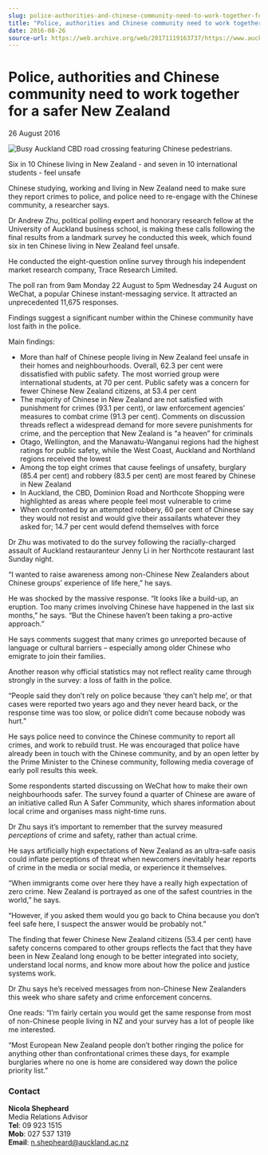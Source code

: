 ```yaml
---
slug: police-authorities-and-chinese-community-need-to-work-together-for-a-safer-new-zealand
title: "Police, authorities and Chinese community need to work together for a safer New Zealand"
date: 2016-08-26
source-url: https://web.archive.org/web/20171119163737/https://www.auckland.ac.nz/en/about/news-events-and-notices/news/news-2016/08/Chinese-feel-unsafe-in-NZ-survey.html
---
```

Police, authorities and Chinese community need to work together for a safer New Zealand
=======================================================================================

26 August 2016

![Busy Auckland CBD road crossing featuring Chinese pedestrians. ](https://www.auckland.ac.nz/en/about/news-events-and-notices/news/news-2016/08/Chinese-feel-unsafe-in-NZ-survey/_jcr_content/par/textimage/image.img.jpg/1472183814793.jpg "Chinese Auckland 1-72dpi")

Six in 10 Chinese living in New Zealand - and seven in 10 international students - feel unsafe

Chinese studying, working and living in New Zealand need to make sure they report crimes to police, and police need to re-engage with the Chinese community, a researcher says.

Dr Andrew Zhu, political polling expert and honorary research fellow at the University of Auckland business school, is making these calls following the final results from a landmark survey he conducted this week, which found six in ten Chinese living in New Zealand feel unsafe.

He conducted the eight-question online survey through his independent market research company, Trace Research Limited.

The poll ran from 9am Monday 22 August to 5pm Wednesday 24 August on WeChat, a popular Chinese instant-messaging service. It attracted an unprecedented 11,675 responses.

Findings suggest a significant number within the Chinese community have lost faith in the police.

Main findings:

*   More than half of Chinese people living in New Zealand feel unsafe in their homes and neighbourhoods. Overall, 62.3 per cent were dissatisfied with public safety. The most worried group were international students, at 70 per cent. Public safety was a concern for fewer Chinese New Zealand citizens, at 53.4 per cent
*   The majority of Chinese in New Zealand are not satisfied with punishment for crimes (93.1 per cent), or law enforcement agencies’ measures to combat crime (91.3 per cent). Comments on discussion threads reflect a widespread demand for more severe punishments for crime, and the perception that New Zealand is “a heaven” for criminals
*   Otago, Wellington, and the Manawatu-Wanganui regions had the highest ratings for public safety, while the West Coast, Auckland and Northland regions received the lowest
*   Among the top eight crimes that cause feelings of unsafety, burglary (85.4 per cent) and robbery (83.5 per cent) are most feared by Chinese in New Zealand
*   In Auckland, the CBD, Dominion Road and Northcote Shopping were highlighted as areas where people feel most vulnerable to crime
*   When confronted by an attempted robbery, 60 per cent of Chinese say they would not resist and would give their assailants whatever they asked for; 14.7 per cent would defend themselves with force

Dr Zhu was motivated to do the survey following the racially-charged assault of Auckland restauranteur Jenny Li in her Northcote restaurant last Sunday night.

“I wanted to raise awareness among non-Chinese New Zealanders about Chinese groups’ experience of life here,” he says.

He was shocked by the massive response. “It looks like a build-up, an eruption. Too many crimes involving Chinese have happened in the last six months,” he says. “But the Chinese haven’t been taking a pro-active approach.”

He says comments suggest that many crimes go unreported because of language or cultural barriers – especially among older Chinese who emigrate to join their families.

Another reason why official statistics may not reflect reality came through strongly in the survey: a loss of faith in the police.

“People said they don’t rely on police because ‘they can’t help me’, or that cases were reported two years ago and they never heard back, or the response time was too slow, or police didn’t come because nobody was hurt.”

He says police need to convince the Chinese community to report all crimes, and work to rebuild trust. He was encouraged that police have already been in touch with the Chinese community, and by an open letter by the Prime Minister to the Chinese community, following media coverage of early poll results this week.

Some respondents started discussing on WeChat how to make their own neighbourhoods safer. The survey found a quarter of Chinese are aware of an initiative called Run A Safer Community, which shares information about local crime and organises mass night-time runs.  

Dr Zhu says it’s important to remember that the survey measured _perceptions_ of crime and safety, rather than actual crime.

He says artificially high expectations of New Zealand as an ultra-safe oasis could inflate perceptions of threat when newcomers inevitably hear reports of crime in the media or social media, or experience it themselves.

“When immigrants come over here they have a really high expectation of zero crime. New Zealand is portrayed as one of the safest countries in the world,” he says.

“However, if you asked them would you go back to China because you don’t feel safe here, I suspect the answer would be probably not.”

The finding that fewer Chinese New Zealand citizens (53.4 per cent) have safety concerns compared to other groups reflects the fact that they have been in New Zealand long enough to be better integrated into society, understand local norms, and know more about how the police and justice systems work.

Dr Zhu says he’s received messages from non-Chinese New Zealanders this week who share safety and crime enforcement concerns.

One reads: “I’m fairly certain you would get the same response from most of non-Chinese people living in NZ and your survey has a lot of people like me interested.

“Most European New Zealand people don’t bother ringing the police for anything other than confrontational crimes these days, for example burglaries where no one is home are considered way down the police priority list.”

### **Contact**

**Nicola Shepheard**  
Media Relations Advisor  
**Tel**: 09 923 1515  
**Mob**: 027 537 1319  
**Email**: n.shepheard@auckland.ac.nz
